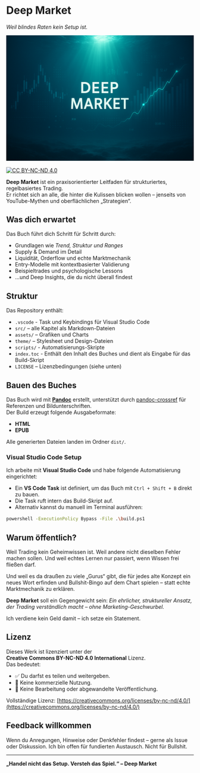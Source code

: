 # Deep Market  
*Weil blindes Raten kein Setup ist.*

![Deep Market Cover](assets/deep_market.png)

[![CC BY-NC-ND 4.0](https://licensebuttons.net/l/by-nc-nd/4.0/88x31.png)](https://creativecommons.org/licenses/by-nc-nd/4.0/)

**Deep Market** ist ein praxisorientierter Leitfaden für strukturiertes, regelbasiertes Trading.  
Er richtet sich an alle, die hinter die Kulissen blicken wollen – jenseits von YouTube-Mythen und oberflächlichen „Strategien“.

## Was dich erwartet

Das Buch führt dich Schritt für Schritt durch:
- Grundlagen wie *Trend, Struktur und Ranges*
- Supply & Demand im Detail
- Liquidität, Orderflow und echte Marktmechanik
- Entry-Modelle mit kontextbasierter Validierung
- Beispieltrades und psychologische Lessons
- …und Deep Insights, die du nicht überall findest

## Struktur

Das Repository enthält:
- `.vscode` - Task und Keybindings für Visual Studio Code
- `src/` – alle Kapitel als Markdown-Dateien
- `assets/` – Grafiken und Charts
- `theme/` – Stylesheet und Design-Dateien
- `scripts/` - Automatisierungs-Skripte
- `index.toc` - Enthält den Inhalt des Buches und dient als Eingabe für das Build-Skript
- `LICENSE` – Lizenzbedingungen (siehe unten)

## Bauen des Buches

Das Buch wird mit **[Pandoc](https://pandoc.org)** erstellt, unterstützt durch [pandoc-crossref](https://lierdakil.github.io/pandoc-crossref/) für Referenzen und Bildunterschriften.  
Der Build erzeugt folgende Ausgabeformate:
- **HTML**
- **EPUB**

Alle generierten Dateien landen im Ordner `dist/`.

### Visual Studio Code Setup

Ich arbeite mit **Visual Studio Code** und habe folgende Automatisierung eingerichtet:

- Ein **VS Code Task** ist definiert, um das Buch mit `Ctrl + Shift + B` direkt zu bauen.
- Die Task ruft intern das Build-Skript auf.
- Alternativ kannst du manuell im Terminal ausführen:

```bash
powershell -ExecutionPolicy Bypass -File .\build.ps1
```
## Warum öffentlich?

Weil Trading kein Geheimwissen ist. Weil andere nicht dieselben Fehler machen sollen. Und weil echtes Lernen nur passiert, wenn Wissen frei fließen darf.

Und weil es da draußen zu viele „Gurus“ gibt, die für jedes alte Konzept ein neues Wort erfinden und Bullshit-Bingo auf dem Chart spielen – statt echte Marktmechanik zu erklären. 

**Deep Market** soll ein Gegengewicht sein:
_Ein ehrlicher, struktureller Ansatz, der Trading verständlich macht – ohne Marketing-Geschwurbel._

Ich verdiene kein Geld damit – ich setze ein Statement.

## Lizenz

Dieses Werk ist lizenziert unter der  
**Creative Commons BY-NC-ND 4.0 International** Lizenz.  
Das bedeutet:
- ✅ Du darfst es teilen und weitergeben.
- 🚫 Keine kommerzielle Nutzung.
- 🚫 Keine Bearbeitung oder abgewandelte Veröffentlichung.

Vollständige Lizenz: 
[https://creativecommons.org/licenses/by-nc-nd/4.0/](https://creativecommons.org/licenses/by-nc-nd/4.0/)

## Feedback willkommen

Wenn du Anregungen, Hinweise oder Denkfehler findest – gerne als Issue oder Diskussion. Ich bin offen für fundierten Austausch. Nicht für Bullshit.

---

**„Handel nicht das Setup. Versteh das Spiel.“ – Deep Market**
